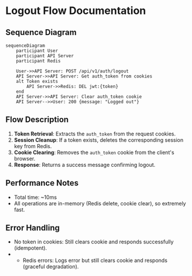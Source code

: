 # Logout Flow Documentation

## Sequence Diagram

```mermaid
sequenceDiagram
    participant User
    participant API Server
    participant Redis

    User->>API Server: POST /api/v1/auth/logout
    API Server->>API Server: Get auth_token from cookies
    alt Token exists
        API Server->>Redis: DEL jwt:{token}
    end
    API Server->>API Server: Clear auth_token cookie
    API Server-->>User: 200 {message: "Logged out"}
```

## Flow Description

1. **Token Retrieval**: Extracts the `auth_token` from the request cookies.
2. **Session Cleanup**: If a token exists, deletes the corresponding session key from Redis.
3. **Cookie Clearing**: Removes the `auth_token` cookie from the client's browser.
4. **Response**: Returns a success message confirming logout.

## Performance Notes

- Total time: ~10ms
- All operations are in-memory (Redis delete, cookie clear), so extremely fast.

## Error Handling

- No token in cookies: Still clears cookie and responds successfully (idempotent).
- - Redis errors: Logs error but still clears cookie and responds (graceful degradation).
